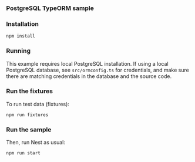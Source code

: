 ### PostgreSQL TypeORM sample

### Installation

`npm install`

### Running

This example requires local PostgreSQL installation.  If using a local PostgreSQL database, see `src/ormconfig.ts` for credentials, and make sure there are matching credentials in the database and the source code.

### Run the fixtures

To run test data (fixtures):

`npm run fixtures`

### Run the sample

Then, run Nest as usual:

`npm run start`

